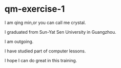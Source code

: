 # qm-exercise-1

I am qing min,or you can call me crystal.

I graduated from Sun-Yat Sen University in Guangzhou.

I am outgoing.

I have studied part of computer lessons.

I hope I can do great in this training.
